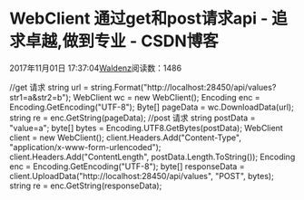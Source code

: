 
# WebClient 通过get和post请求api - 追求卓越,做到专业 - CSDN博客


2017年11月01日 17:37:04[Waldenz](https://me.csdn.net/enter89)阅读数：1486


//get 请求
string url = string.Format("http://localhost:28450/api/values?str1=a&str2=b");
WebClient wc = new WebClient();
Encoding enc = Encoding.GetEncoding("UTF-8");
Byte[] pageData = wc.DownloadData(url);
string re = enc.GetString(pageData);
//post 请求
string postData = "value=a";
byte[] bytes = Encoding.UTF8.GetBytes(postData);
WebClient client = new WebClient();
client.Headers.Add("Content-Type", "application/x-www-form-urlencoded");
client.Headers.Add("ContentLength", postData.Length.ToString());
Encoding enc = Encoding.GetEncoding("UTF-8");
byte[] responseData = client.UploadData("http://localhost:28450/api/values", "POST", bytes);
string re = enc.GetString(responseData);

